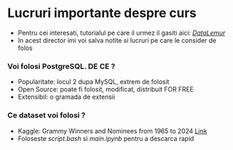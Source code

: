 # Lucruri importante despre curs

- Pentru cei interesati, tutorialul pe care il urmez il gasiti aici: [_DataLemur_](https://datalemur.com/sql-tutorial/intro-to-sql)
- In acest director imi voi salva notite si lucruri pe care le consider de folos

### Voi folosi PostgreSQL. DE CE ?

- Popularitate: locul 2 dupa MySQL, extrem de folosit
- Open Source: poate fi folosit, modificat, distribuit FOR FREE
- Extensibil: o gramada de extensii

### Ce dataset voi folosi ?

- Kaggle: Grammy Winners and Nominees from 1965 to 2024 [Link](https://www.kaggle.com/datasets/johnpendenque/grammy-winners-and-nominees-from-1965-to-2024)
- Foloseste _script.bash_ si _main.ipynb_ pentru a descarca rapid
